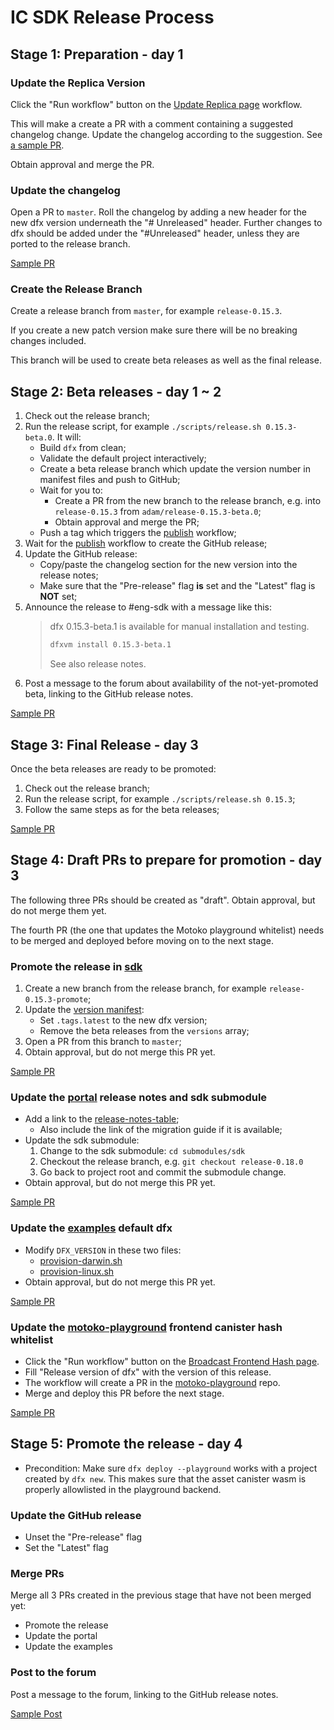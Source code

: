 # IC SDK Release Process

## Stage 1: Preparation - day 1

### Update the Replica Version

Click the "Run workflow" button on the [Update Replica page](https://github.com/dfinity/sdk/actions/workflows/update-replica-version.yml) workflow.

This will make a create a PR with a comment containing a suggested changelog change. Update the changelog according to the suggestion. See [a sample PR](https://github.com/dfinity/sdk/pull/4155).

Obtain approval and merge the PR.

### Update the changelog

Open a PR to `master`. Roll the changelog by adding a new header for the
new dfx version underneath the "# Unreleased" header.  Further changes to dfx
should be added under the "#Unreleased" header, unless they are ported to
the release branch.

[Sample PR](https://github.com/dfinity/sdk/pull/3486)

### Create the Release Branch

Create a release branch from `master`, for example `release-0.15.3`.

If you create a new patch version make sure there will be no breaking changes included.

This branch will be used to create beta releases as well as the final release.

## Stage 2: Beta releases - day 1 ~ 2

1. Check out the release branch;
1. Run the release script, for example `./scripts/release.sh 0.15.3-beta.0`.
   It will:
    - Build `dfx` from clean;
    - Validate the default project interactively;
    - Create a beta release branch which update the version number in manifest files and push to GitHub;
    - Wait for you to:
        - Create a PR from the new branch to the release branch,
      e.g. into `release-0.15.3` from `adam/release-0.15.3-beta.0`;
        - Obtain approval and merge the PR;
    - Push a tag which triggers the [publish][publish-workflow] workflow;
1. Wait for the [publish][publish-workflow] workflow to create the GitHub release;
1. Update the GitHub release:
    - Copy/paste the changelog section for the new version into the release notes;
    - Make sure that the "Pre-release" flag **is** set and the "Latest" flag is **NOT** set;
1. Announce the release to #eng-sdk with a message like this:
    > dfx 0.15.3-beta.1 is available for manual installation and testing.
    >
    > ```bash
    > dfxvm install 0.15.3-beta.1
    > ```
    >
    > See also release notes.
1. Post a message to the forum about availability of the not-yet-promoted beta, linking to the GitHub release notes.

[Sample PR](https://github.com/dfinity/sdk/pull/3477)

[publish-workflow]: https://github.com/dfinity/sdk/blob/master/.github/workflows/publish.yml

## Stage 3: Final Release - day 3

Once the beta releases are ready to be promoted:

1. Check out the release branch;
1. Run the release script, for example `./scripts/release.sh 0.15.3`;
1. Follow the same steps as for the beta releases;

[Sample PR](https://github.com/dfinity/sdk/pull/3490)

## Stage 4: Draft PRs to prepare for promotion - day 3

The following three PRs should be created as "draft". Obtain approval, but do not merge them yet.

The fourth PR (the one that updates the Motoko playground whitelist) needs to be merged and deployed before moving on to the next stage.

### Promote the release in [sdk](https://github.com/dfinity/sdk)

1. Create a new branch from the release branch, for example `release-0.15.3-promote`;
1. Update the [version manifest](https://github.com/dfinity/sdk/blob/master/public/manifest.json):
    - Set `.tags.latest` to the new dfx version;
    - Remove the beta releases from the `versions` array;
1. Open a PR from this branch to `master`;
1. Obtain approval, but do not merge this PR yet.

[Sample PR](https://github.com/dfinity/sdk/pull/3491)

### Update the [portal](https://github.com/dfinity/portal) release notes and sdk submodule

- Add a link to the [release-notes-table](https://github.com/dfinity/portal/blob/master/docs/other/updates/release-notes/release-notes.md);
    - Also include the link of the migration guide if it is available;
- Update the sdk submodule:
    1. Change to the sdk submodule: `cd submodules/sdk`
    1. Checkout the release branch, e.g. `git checkout release-0.18.0`
    1. Go back to project root and commit the submodule change.
- Obtain approval, but do not merge this PR yet.

[Sample PR](https://github.com/dfinity/portal/pull/2330)

### Update the [examples](https://github.com/dfinity/examples) default dfx

- Modify `DFX_VERSION` in these two files:
    - [provision-darwin.sh](https://github.com/dfinity/examples/blob/master/.github/workflows/provision-darwin.sh)
    - [provision-linux.sh](https://github.com/dfinity/examples/blob/master/.github/workflows/provision-linux.sh)
- Obtain approval, but do not merge this PR yet.

[Sample PR](https://github.com/dfinity/examples/pull/704)

### Update the [motoko-playground][motoko-playground] frontend canister hash whitelist

- Click the "Run workflow" button on the [Broadcast Frontend Hash page](https://github.com/dfinity/sdk/actions/workflows/broadcast-frontend-hash.yml).
- Fill "Release version of dfx" with the version of this release.
- The workflow will create a PR in the [motoko-playground][motoko-playground] repo.
- Merge and deploy this PR before the next stage.

[Sample PR](https://github.com/dfinity/motoko-playground/pull/217)

[motoko-playground]: https://github.com/dfinity/motoko-playground

## Stage 5: Promote the release - day 4

* Precondition: Make sure `dfx deploy --playground` works with a project created by `dfx new`. This makes sure that the asset canister wasm is properly allowlisted in the playground backend.

### Update the GitHub release

- Unset the "Pre-release" flag
- Set the "Latest" flag

### Merge PRs

Merge all 3 PRs created in the previous stage that have not been merged yet:

- Promote the release
- Update the portal
- Update the examples

### Post to the forum

Post a message to the forum, linking to the GitHub release notes.

[Sample Post](https://forum.dfinity.org/t/dfx-0-17-0-is-promoted)
